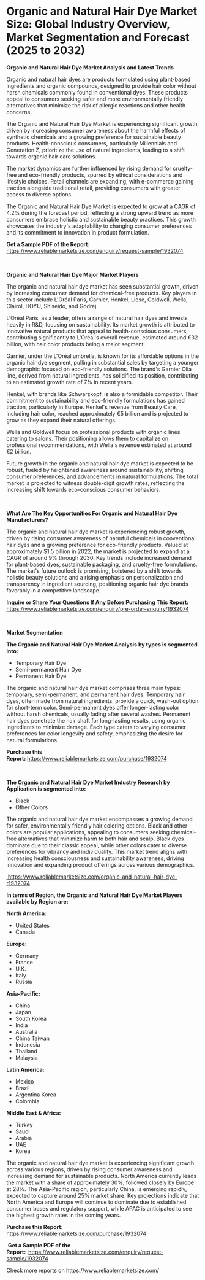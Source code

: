 <p><h1>Organic and Natural Hair Dye Market Size: Global Industry Overview, Market Segmentation and Forecast (2025 to 2032)</h1></p><p><strong>Organic and Natural Hair Dye Market Analysis and Latest Trends</strong></p>
<p><p>Organic and natural hair dyes are products formulated using plant-based ingredients and organic compounds, designed to provide hair color without harsh chemicals commonly found in conventional dyes. These products appeal to consumers seeking safer and more environmentally friendly alternatives that minimize the risk of allergic reactions and other health concerns.</p><p>The Organic and Natural Hair Dye Market is experiencing significant growth, driven by increasing consumer awareness about the harmful effects of synthetic chemicals and a growing preference for sustainable beauty products. Health-conscious consumers, particularly Millennials and Generation Z, prioritize the use of natural ingredients, leading to a shift towards organic hair care solutions. </p><p>The market dynamics are further influenced by rising demand for cruelty-free and eco-friendly products, spurred by ethical considerations and lifestyle choices. Retail channels are expanding, with e-commerce gaining traction alongside traditional retail, providing consumers with greater access to diverse options. </p><p>The Organic and Natural Hair Dye Market is expected to grow at a CAGR of 4.2% during the forecast period, reflecting a strong upward trend as more consumers embrace holistic and sustainable beauty practices. This growth showcases the industry's adaptability to changing consumer preferences and its commitment to innovation in product formulation.</p></p>
<p><strong>Get a Sample PDF of the Report:&nbsp;</strong> <a href="https://www.reliablemarketsize.com/enquiry/request-sample/1932074?utm_campaign=1879&utm_medium=2&utm_source=Github&utm_content=ia&utm_term=06022025&utm_id=organic-and-natural-hair-dye">https://www.reliablemarketsize.com/enquiry/request-sample/1932074</a></p>
<p>&nbsp;</p>
<p><strong>Organic and Natural Hair Dye Major Market Players</strong></p>
<p><p>The organic and natural hair dye market has seen substantial growth, driven by increasing consumer demand for chemical-free products. Key players in this sector include L'Oréal Paris, Garnier, Henkel, Liese, Goldwell, Wella, Clairol, HOYU, Shiseido, and Godrej.</p><p>L'Oréal Paris, as a leader, offers a range of natural hair dyes and invests heavily in R&D, focusing on sustainability. Its market growth is attributed to innovative natural products that appeal to health-conscious consumers, contributing significantly to L'Oréal's overall revenue, estimated around €32 billion, with hair color products being a major segment.</p><p>Garnier, under the L'Oréal umbrella, is known for its affordable options in the organic hair dye segment, pulling in substantial sales by targeting a younger demographic focused on eco-friendly solutions. The brand's Garnier Olia line, derived from natural ingredients, has solidified its position, contributing to an estimated growth rate of 7% in recent years.</p><p>Henkel, with brands like Schwarzkopf, is also a formidable competitor. Their commitment to sustainability and eco-friendly formulations has gained traction, particularly in Europe. Henkel's revenue from Beauty Care, including hair color, reached approximately €5 billion and is projected to grow as they expand their natural offerings.</p><p>Wella and Goldwell focus on professional products with organic lines catering to salons. Their positioning allows them to capitalize on professional recommendations, with Wella's revenue estimated at around €2 billion.</p><p>Future growth in the organic and natural hair dye market is expected to be robust, fueled by heightened awareness around sustainability, shifting consumer preferences, and advancements in natural formulations. The total market is projected to witness double-digit growth rates, reflecting the increasing shift towards eco-conscious consumer behaviors.</p></p>
<p>&nbsp;</p>
<p><strong>What Are The Key Opportunities For Organic and Natural Hair Dye Manufacturers?</strong></p>
<p><p>The organic and natural hair dye market is experiencing robust growth, driven by rising consumer awareness of harmful chemicals in conventional hair dyes and a growing preference for eco-friendly products. Valued at approximately $1.5 billion in 2022, the market is projected to expand at a CAGR of around 9% through 2030. Key trends include increased demand for plant-based dyes, sustainable packaging, and cruelty-free formulations. The market's future outlook is promising, bolstered by a shift towards holistic beauty solutions and a rising emphasis on personalization and transparency in ingredient sourcing, positioning organic hair dye brands favorably in a competitive landscape.</p></p>
<p><strong>Inquire or Share Your Questions If Any Before Purchasing This Report:</strong> <a href="https://www.reliablemarketsize.com/enquiry/pre-order-enquiry/1932074?utm_campaign=1879&utm_medium=2&utm_source=Github&utm_content=ia&utm_term=06022025&utm_id=organic-and-natural-hair-dye">https://www.reliablemarketsize.com/enquiry/pre-order-enquiry/1932074</a></p>
<p>&nbsp;</p>
<p><strong>Market Segmentation</strong></p>
<p><strong>The Organic and Natural Hair Dye Market Analysis by types is segmented into:</strong></p>
<p><ul><li>Temporary Hair Dye</li><li>Semi-permanent Hair Dye</li><li>Permanent Hair Dye</li></ul></p>
<p><p>The organic and natural hair dye market comprises three main types: temporary, semi-permanent, and permanent hair dyes. Temporary hair dyes, often made from natural ingredients, provide a quick, wash-out option for short-term color. Semi-permanent dyes offer longer-lasting color without harsh chemicals, usually fading after several washes. Permanent hair dyes penetrate the hair shaft for long-lasting results, using organic ingredients to minimize damage. Each type caters to varying consumer preferences for color longevity and safety, emphasizing the desire for natural formulations.</p></p>
<p><strong>Purchase this Report:&nbsp;</strong><a href="https://www.reliablemarketsize.com/purchase/1932074?utm_campaign=1879&utm_medium=2&utm_source=Github&utm_content=ia&utm_term=06022025&utm_id=organic-and-natural-hair-dye">https://www.reliablemarketsize.com/purchase/1932074</a></p>
<p>&nbsp;</p>
<p><strong>The Organic and Natural Hair Dye Market Industry Research by Application is segmented into:</strong></p>
<p><ul><li>Black</li><li>Other Colors</li></ul></p>
<p><p>The organic and natural hair dye market encompasses a growing demand for safer, environmentally friendly hair coloring options. Black and other colors are popular applications, appealing to consumers seeking chemical-free alternatives that minimize harm to both hair and scalp. Black dyes dominate due to their classic appeal, while other colors cater to diverse preferences for vibrancy and individuality. This market trend aligns with increasing health consciousness and sustainability awareness, driving innovation and expanding product offerings across various demographics.</p></p>
<p><a href="https://www.reliablemarketsize.com/organic-and-natural-hair-dye-r1932074?utm_campaign=1879&utm_medium=2&utm_source=Github&utm_content=ia&utm_term=06022025&utm_id=organic-and-natural-hair-dye">&nbsp;https://www.reliablemarketsize.com/organic-and-natural-hair-dye-r1932074</a></p>
<p><strong>In terms of Region, the Organic and Natural Hair Dye Market Players available by Region are:</strong></p>
<p>
    <p> <strong> North America: </strong>
        <ul>
            <li>United States</li>
            <li>Canada</li>
        </ul>
        </p> 
    <p> <strong> Europe: </strong>
        <ul>
            <li>Germany</li>
            <li>France</li>
            <li>U.K.</li>
            <li>Italy</li>
            <li>Russia</li>
        </ul>
        </p> 
    <p> <strong> Asia-Pacific: </strong>
        <ul>
            <li>China</li>
            <li>Japan</li>
            <li>South Korea</li>
            <li>India</li>
            <li>Australia</li>
            <li>China Taiwan</li>
            <li>Indonesia</li>
            <li>Thailand</li>
            <li>Malaysia</li>
        </ul>
        </p> 
    <p> <strong> Latin America: </strong>
        <ul>
            <li>Mexico</li>
            <li>Brazil</li>
            <li>Argentina Korea</li>
            <li>Colombia</li>
        </ul>
        </p> 
    <p> <strong> Middle East & Africa: </strong>
        <ul>
            <li>Turkey</li>
            <li>Saudi</li>
            <li>Arabia</li>
            <li>UAE</li>
            <li>Korea</li>
        </ul>
    </p>
    </p>
<p><p>The organic and natural hair dye market is experiencing significant growth across various regions, driven by rising consumer awareness and increasing demand for sustainable products. North America currently leads the market with a share of approximately 30%, followed closely by Europe at 28%. The Asia-Pacific region, particularly China, is emerging rapidly, expected to capture around 25% market share. Key projections indicate that North America and Europe will continue to dominate due to established consumer bases and regulatory support, while APAC is anticipated to see the highest growth rates in the coming years.</p></p>
<p><strong>Purchase this Report: </strong><a href="https://www.reliablemarketsize.com/purchase/1932074?utm_campaign=1879&utm_medium=2&utm_source=Github&utm_content=ia&utm_term=06022025&utm_id=organic-and-natural-hair-dye">https://www.reliablemarketsize.com/purchase/1932074</a></p>
<p>&nbsp;<strong>Get a Sample PDF of the Report:&nbsp;&nbsp;</strong><a href="https://www.reliablemarketsize.com/enquiry/request-sample/1932074?utm_campaign=1879&utm_medium=2&utm_source=Github&utm_content=ia&utm_term=06022025&utm_id=organic-and-natural-hair-dye">https://www.reliablemarketsize.com/enquiry/request-sample/1932074</a></p>
<p><strong></strong></p>
<p>Check more reports on <a href="https://www.reliablemarketsize.com/?utm_campaign=1879&utm_medium=2&utm_source=Github&utm_content=ia&utm_term=06022025&utm_id=organic-and-natural-hair-dye">https://www.reliablemarketsize.com/</a></p>